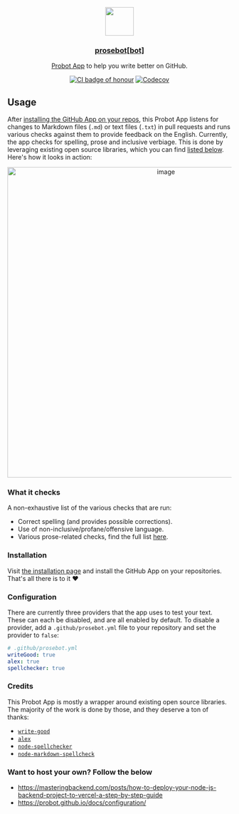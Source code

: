 <p align="center">
  <img src="https://avatars2.githubusercontent.com/in/19534?s=128&v=4" width="64">
</p>
<h3 align="center"><a href="https://github.com/apps/prosebot">prosebot[bot]</a></h3>
<p align="center"><a href="https://probot.github.io">Probot App</a> to help you write better on GitHub.<p>
<p align="center"><a href="https://github.com/prosebot/prosebot/actions?query=workflow%3ACI"><img src="https://github.com/prosebot/prosebot/workflows/CI/badge.svg" alt="CI badge of honour" /></a> <a href="https://codecov.io/gh/prosebot/prosebot/"><img src="https://badgen.net/codecov/c/github/prosebot/prosebot" alt="Codecov"></a></p>

## Usage

After [installing the GitHub App on your repos](https://github.com/apps/prosebot), this Probot App listens for changes to Markdown files (`.md`) or text files (`.txt`) in pull requests and runs various checks against them to provide feedback on the English. Currently, the app checks for spelling, prose and inclusive verbiage. This is done by leveraging existing open source libraries, which you can find [listed below](#credits). Here's how it looks in action:

<p align="center">
  <img width="697" alt="image" src="https://user-images.githubusercontent.com/10660468/47381659-87844600-d6ce-11e8-8dc1-add68671dc85.png">
</p>

### What it checks

A non-exhaustive list of the various checks that are run:

- Correct spelling (and provides possible corrections).
- Use of non-inclusive/profane/offensive language.
- Various prose-related checks, find the full list [here](https://github.com/btford/write-good#checks).

### Installation

Visit [the installation page](https://github.com/apps/prosebot) and install the GitHub App on your repositories. That's all there is to it ❤️

### Configuration

There are currently three providers that the app uses to test your text. These can each be disabled, and are all enabled by default. To disable a provider, add a `.github/prosebot.yml` file to your repository and set the provider to `false`:

```yaml
# .github/prosebot.yml
writeGood: true
alex: true
spellchecker: true
```

### Credits

This Probot App is mostly a wrapper around existing open source libraries. The majority of the work is done by those, and they deserve a ton of thanks:

- [`write-good`](https://github.com/btford/write-good)
- [`alex`](https://github.com/get-alex/alex)
- [`node-spellchecker`](https://github.com/atom/node-spellchecker)
- [`node-markdown-spellcheck`](https://github.com/lukeapage/node-markdown-spellcheck)

### Want to host your own? Follow the below

- https://masteringbackend.com/posts/how-to-deploy-your-node-js-backend-project-to-vercel-a-step-by-step-guide
- https://probot.github.io/docs/configuration/
